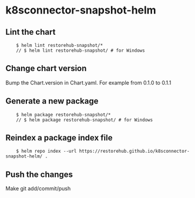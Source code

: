 # k8sconnector-snapshot-helm

## Lint the chart

        $ helm lint restorehub-snapshot/*
        // $ helm lint restorehub-snapshot/ # for Windows

## Change chart version

Bump the Chart.version in Chart.yaml. For example from 0.1.0 to 0.1.1

## Generate a new package

        $ helm package restorehub-snapshot/*
        // $ helm package restorehub-snapshot/ # for Windows

## Reindex a package index file

        $ helm repo index --url https://restorehub.github.io/k8sconnector-snapshot-helm/ .

## Push the changes

Make git add/commit/push
